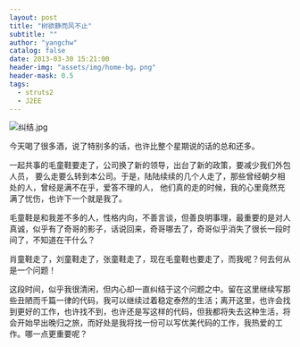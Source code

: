 ```yaml
---
layout: post
title: "树欲静而风不止"
subtitle: ""
author: "yangchw"
catalog: false
date: 2013-03-30 15:21:00
header-img: "assets/img/home-bg。png"
header-mask: 0.5
tags:
  - struts2
  - J2EE
---
```


![纠结.jpg](http://moodpo.com/usr/uploads/2014/01/1539085399.jpg)

今天喝了很多酒，说了特别多的话，也许比整个星期说的话的总和还多。

一起共事的毛童鞋要走了，公司换了新的领导，出台了新的政策，要减少我们外包人员， 要么走要么转到本公司。于是，陆陆续续的几个人走了，那些曾经朝夕相处的人，曾经是满不在乎，爱答不理的人， 他们真的走的时候，我的心里竟然充满了忧伤，也许下一个就是我了。

毛童鞋是和我差不多的人，性格内向，不善言谈，但善良明事理，最重要的是对人真诚，似乎有了奇哥的影子，话说回来，奇哥哪去了，奇哥似乎消失了很长一段时间了，不知道在干什么？

肖童鞋走了，刘童鞋走了，张童鞋走了，现在毛童鞋也要走了，而我呢？何去何从是一个问题！

这段时间，似乎我很清闲，但内心却一直纠结于这个问题之中。留在这里继续写那些丑陋而千篇一律的代码，我可以继续过着稳定泰然的生活；离开这里，也许会找到更好的工作，也许找不到，也许还是写这样的代码，但我都将失去这种生活，将会开始早出晚归之旅，而好处是我将找一份可以写优美代码的工作，我热爱的工作。哪一点更重要呢？